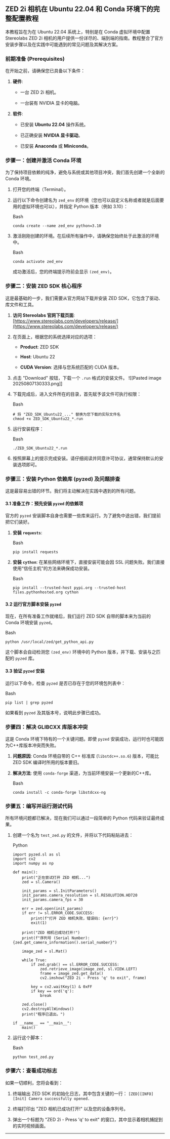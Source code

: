 
## ZED 2i 相机在 Ubuntu 22.04 和 Conda 环境下的完整配置教程

本教程旨在为在 Ubuntu 22.04 系统上，特别是在 Conda 虚拟环境中配置 Stereolabs ZED 2i 相机的用户提供一份详尽的、端到端的指南。教程整合了官方安装步骤以及在实践中可能遇到的常见问题及其解决方案。

### **前期准备 (Prerequisites)**

在开始之前，请确保您已具备以下条件：

1. **硬件**:
    
    - 一台 ZED 2i 相机。
        
    - 一台装有 NVIDIA 显卡的电脑。
        
2. **软件**:
    
    - 已安装 **Ubuntu 22.04** 操作系统。
        
    - 已正确安装 **NVIDIA 显卡驱动**。
        
    - 已安装 **Anaconda** 或 **Miniconda**。
        

### **步骤一：创建并激活 Conda 环境**

为了保持项目依赖的纯净，避免与系统或其他项目冲突，我们首先创建一个全新的 Conda 环境。

1. 打开您的终端（Terminal）。
    
2. 运行以下命令创建名为 `zed_env` 的环境（您也可以自定义名称或者就是后面要用的虚拟环境也可以），并指定 Python 版本（例如 3.10）：
    
    Bash
    
    ```
    conda create --name zed_env python=3.10
    ```
    
3. 激活刚刚创建的环境。在后续所有操作中，请确保您始终处于此激活的环境中。
    
    Bash
    
    ```
    conda activate zed_env
    ```
    
    成功激活后，您的终端提示符前会显示 `(zed_env)`。
    

### **步骤二：安装 ZED SDK 核心程序**

这是最基础的一步，我们需要从官方网站下载并安装 ZED SDK，它包含了驱动、库文件和工具。

1. **访问 Stereolabs 官网下载页面**: [https://www.stereolabs.com/developers/release/](https://www.stereolabs.com/developers/release/)
    
2. 在页面上，根据您的系统选择对应的选项：
    
    - **Product**: ZED SDK
        
    - **Host**: Ubuntu 22
        
    - **CUDA Version**: 选择与您系统匹配的 CUDA 版本。
        
3. 点击 "Download" 按钮，下载一个 `.run` 格式的安装文件。
    ![[Pasted image 20250807130333.png]]
4. 下载完成后，进入文件所在的目录，首先赋予该文件可执行权限：
    
    Bash
    
    ```
    # 将 "ZED_SDK_Ubuntu22_..." 替换为您下载的实际文件名
    chmod +x ZED_SDK_Ubuntu22_*.run
    ```
    
5. 运行安装程序：
    
    Bash
    
    ```
    ./ZED_SDK_Ubuntu22_*.run
    ```
    
6. 按照屏幕上的提示完成安装。请仔细阅读并同意许可协议，通常保持默认的安装选项即可。
    

### **步骤三：安装 Python 依赖库 (pyzed) 及问题排查**

这是最容易出错的环节。我们将主动解决在实践中遇到的所有问题。

#### **3.1 准备工作：预先安装 `pyzed` 的依赖项**

官方的 `pyzed` 安装脚本自身也需要一些库来运行。为了避免中途出错，我们提前把它们装好。

1. **安装 `requests`**:
    
    Bash
    
    ```
    pip install requests
    ```
    
2. **安装 `cython`**: 在某些网络环境下，直接安装可能会因 SSL 问题失败。我们直接使用“信任主机”的方法来确保成功安装。
    
    Bash
    
    ```
    pip install --trusted-host pypi.org --trusted-host files.pythonhosted.org cython
    ```
    

#### **3.2 运行官方脚本安装 `pyzed`**

现在，在所有准备工作就绪后，我们运行 ZED SDK 自带的脚本来为当前的 Conda 环境安装 `pyzed`。

Bash

```
python /usr/local/zed/get_python_api.py
```

这个脚本会自动检测您 `(zed_env)` 环境中的 Python 版本，并下载、安装与之匹配的 `pyzed` 库。

#### **3.3 验证 `pyzed` 安装**

运行以下命令，检查 `pyzed` 是否已存在于您的环境包列表中：

Bash

```
pip list | grep pyzed
```

如果看到 `pyzed` 及其版本号，说明此步骤已成功。

### **步骤四：解决 GLIBCXX 库版本冲突**

这是 Conda 环境下特有的一个关键问题。即使 `pyzed` 安装成功，运行时也可能因为C++库版本冲突而失败。

1. **问题原因**: Conda 环境自带的 C++ 标准库 (`libstdc++.so.6`) 版本，可能比 ZED SDK 编译时所用的版本要旧。
    
2. **解决方法**: 使用 `conda-forge` 渠道，为当前环境安装一个更新的C++库。
    
    Bash
    
    ```
    conda install -c conda-forge libstdcxx-ng
    ```
    

### **步骤五：编写并运行测试代码**

所有环境问题都已解决，现在我们可以通过一段简单的 Python 代码来验证最终成果。

1. 创建一个名为 `test_zed.py` 的文件，并将以下代码粘贴进去：
    
    Python
    
    ```
    import pyzed.sl as sl
    import cv2
    import numpy as np
    
    def main():
        print("正在尝试打开 ZED 相机...")
        zed = sl.Camera()
    
        init_params = sl.InitParameters()
        init_params.camera_resolution = sl.RESOLUTION.HD720
        init_params.camera_fps = 30
    
        err = zed.open(init_params)
        if err != sl.ERROR_CODE.SUCCESS:
            print(f"打开 ZED 相机失败，错误码: {err}")
            exit(1)
    
        print("ZED 相机已成功打开!")
        print(f"序列号 (Serial Number): {zed.get_camera_information().serial_number}")
    
        image_zed = sl.Mat()
    
        while True:
            if zed.grab() == sl.ERROR_CODE.SUCCESS:
                zed.retrieve_image(image_zed, sl.VIEW.LEFT)
                frame = image_zed.get_data()
                cv2.imshow("ZED 2i - Press 'q' to exit", frame)
    
            key = cv2.waitKey(1) & 0xFF
            if key == ord('q'):
                break
    
        zed.close()
        cv2.destroyAllWindows()
        print("程序已退出。")
    
    if __name__ == "__main__":
        main()
    ```
    
2. 运行这个脚本：
    
    Bash
    
    ```
    python test_zed.py
    ```
    

### **步骤六：查看成功标志**

如果一切顺利，您将会看到：

1. 终端输出 ZED SDK 的初始化日志，其中包含关键的一行： `[ZED][INFO] [Init] Camera successfully opened.`
    
2. 终端打印出 "ZED 相机已成功打开!" 以及您的设备序列号。
    
3. 弹出一个标题为 "ZED 2i - Press 'q' to exit" 的窗口，其中显示着相机捕捉到的实时视频画面。
    

---

